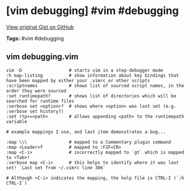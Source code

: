 # [vim debugging] #vim #debugging

[View original Gist on GitHub](https://gist.github.com/Integralist/56f304c94c42fb60c04cc7b60aa48732)

**Tags:** #vim #debugging

## vim debugging.vim

```vim script
vim -D                  # starts vim in a step-debugger mode
:h map-listing          # show information about key bindings that have been mapped by either your .vimrc or other scripts
:scriptnames            # shows list of sourced script names, in the order they were sourced
:set runtimepath?       # shows list of directories which will be searched for runtime files
:verbose set <option>?  # shows where <option> was last set (e.g. :verbose set history?)
:set rtp+=<path>        # allows appending <path> to the runtimepath variable

# example mappings I use, and last item demonstrates a bug...

:map \\\                # mapped to a Commentary plugin command
:map <Leader>f          # mapped to :FZF<CR>
:map <C-i>              # incorrectly mapped to `gt` which is mapped to <Tab>!
:verbose map <C-i>      # this helps to identify where it was last set! `Last set from ~/.vimrc line 306`

# Although <C-i> indicates the mapping, the help file is CTRL-I (`:h CTRL-I`)
```

